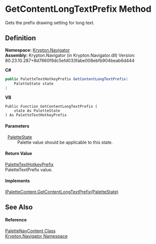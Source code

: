 # GetContentLongTextPrefix Method


Gets the prefix drawing setting for long text.



## Definition
**Namespace:** <a href="a21ac074-d119-3dc6-bd1c-d3a12c0128bc.md">Krypton.Navigator</a>  
**Assembly:** Krypton.Navigator (in Krypton.Navigator.dll) Version: 80.23.10.287+8d7660f9dc5efd033fabe008ebfb904beab6d444

**C#**
``` C#
public PaletteTextHotkeyPrefix GetContentLongTextPrefix(
	PaletteState state
)
```
**VB**
``` VB
Public Function GetContentLongTextPrefix ( 
	state As PaletteState
) As PaletteTextHotkeyPrefix
```



#### Parameters
<dl><dt>  <a href="93e626cd-00cf-240e-06c6-ab4d47e982ba.md">PaletteState</a></dt><dd>Palette value should be applicable to this state.</dd></dl>

#### Return Value
<a href="38643f97-2fde-3681-eb99-4f95515f64d7.md">PaletteTextHotkeyPrefix</a>  
PaletteTextPrefix value.

#### Implements
<a href="ee3541d7-336a-4893-34a9-186be97de970.md">IPaletteContent.GetContentLongTextPrefix(PaletteState)</a>  


## See Also


#### Reference
<a href="ab057b88-7471-f3d7-5258-1b0b8e66d8be.md">PaletteNavContent Class</a>  
<a href="a21ac074-d119-3dc6-bd1c-d3a12c0128bc.md">Krypton.Navigator Namespace</a>  
